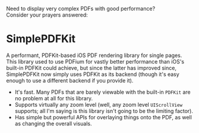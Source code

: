 Need to display very complex PDFs with good performance?  
Consider your prayers answered:

# SimplePDFKit

A performant, PDFKit-based iOS PDF rendering library for single pages. This library used to use PDFium for vastly better performance than iOS's built-in PDFKit could achieve, but since the latter has improved since, SimplePDFKit now simply uses PDFKit as its backend (though it's easy enough to use a different backend if you provide it).

* It's fast. Many PDFs that are barely viewable with the built-in `PDFKit` are no problem at all for this library.
* Supports virtually any zoom level (well, any zoom level `UIScrollView` supports; all I'm saying is this library isn't going to be the limiting factor).
* Has simple but powerful APIs for overlaying things onto the PDF, as well as changing the overall visuals.
